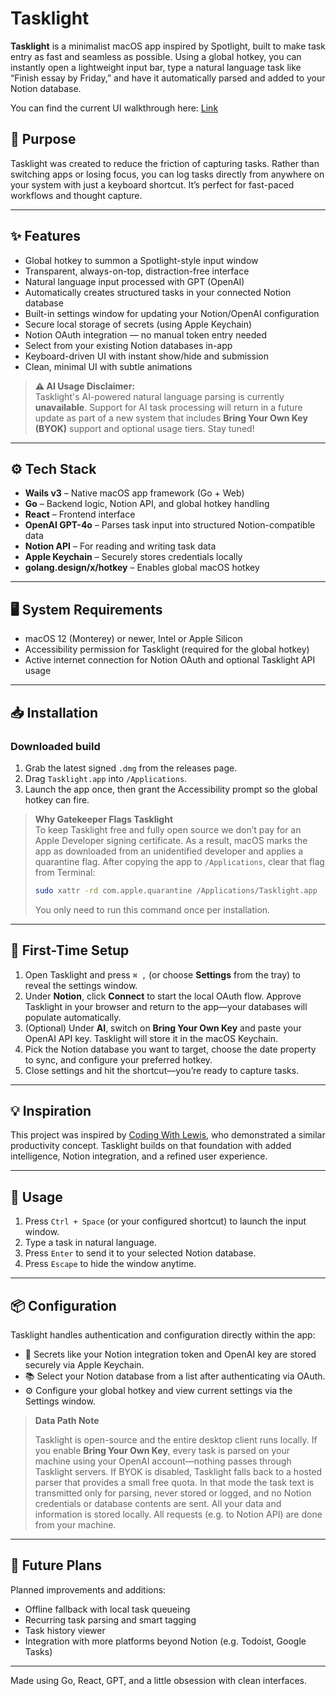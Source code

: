 # Tasklight

**Tasklight** is a minimalist macOS app inspired by Spotlight, built to make task entry as fast and seamless as possible. Using a global hotkey, you can instantly open a lightweight input bar, type a natural language task like “Finish essay by Friday,” and have it automatically parsed and added to your Notion database.

You can find the current UI walkthrough here: [Link](https://youtu.be/0FS4a6uXHdc)

## 🧠 Purpose

Tasklight was created to reduce the friction of capturing tasks. Rather than switching apps or losing focus, you can log tasks directly from anywhere on your system with just a keyboard shortcut. It’s perfect for fast-paced workflows and thought capture.

---

## ✨ Features

- Global hotkey to summon a Spotlight-style input window
- Transparent, always-on-top, distraction-free interface
- Natural language input processed with GPT (OpenAI)
- Automatically creates structured tasks in your connected Notion database
- Built-in settings window for updating your Notion/OpenAI configuration
- Secure local storage of secrets (using Apple Keychain)
- Notion OAuth integration — no manual token entry needed
- Select from your existing Notion databases in-app
- Keyboard-driven UI with instant show/hide and submission
- Clean, minimal UI with subtle animations

> **⚠️ AI Usage Disclaimer:**  
> Tasklight's AI-powered natural language parsing is currently **unavailable**. Support for AI task processing will return in a future update as part of a new system that includes **Bring Your Own Key (BYOK)** support and optional usage tiers. Stay tuned!

---

## ⚙️ Tech Stack

- **Wails v3** – Native macOS app framework (Go + Web)
- **Go** – Backend logic, Notion API, and global hotkey handling
- **React** – Frontend interface
- **OpenAI GPT-4o** – Parses task input into structured Notion-compatible data
- **Notion API** – For reading and writing task data
- **Apple Keychain** – Securely stores credentials locally
- **golang.design/x/hotkey** – Enables global macOS hotkey

---

## 🖥️ System Requirements

- macOS 12 (Monterey) or newer, Intel or Apple Silicon
- Accessibility permission for Tasklight (required for the global hotkey)
- Active internet connection for Notion OAuth and optional Tasklight API usage

---

## 📥 Installation

### Downloaded build

1. Grab the latest signed `.dmg` from the releases page.
2. Drag `Tasklight.app` into `/Applications`.
3. Launch the app once, then grant the Accessibility prompt so the global hotkey can fire.

> **Why Gatekeeper Flags Tasklight**  
> To keep Tasklight free and fully open source we don’t pay for an Apple Developer signing certificate. As a result, macOS marks the app as downloaded from an unidentified developer and applies a quarantine flag. After copying the app to `/Applications`, clear that flag from Terminal:
>
> ```bash
> sudo xattr -rd com.apple.quarantine /Applications/Tasklight.app
> ```
>
> You only need to run this command once per installation.

---

## 🔐 First-Time Setup

1. Open Tasklight and press `⌘ ,` (or choose **Settings** from the tray) to reveal the settings window.
2. Under **Notion**, click **Connect** to start the local OAuth flow. Approve Tasklight in your browser and return to the app—your databases will populate automatically.
3. (Optional) Under **AI**, switch on **Bring Your Own Key** and paste your OpenAI API key. Tasklight will store it in the macOS Keychain.
4. Pick the Notion database you want to target, choose the date property to sync, and configure your preferred hotkey.
5. Close settings and hit the shortcut—you’re ready to capture tasks.

---

## 💡 Inspiration

This project was inspired by [Coding With Lewis](https://youtu.be/lhjgj45x66Y?si=WroHyV6KREMvTNdW), who demonstrated a similar productivity concept. Tasklight builds on that foundation with added intelligence, Notion integration, and a refined user experience.

---

## 🚀 Usage

1. Press `Ctrl + Space` (or your configured shortcut) to launch the input window.
2. Type a task in natural language.
3. Press `Enter` to send it to your selected Notion database.
4. Press `Escape` to hide the window anytime.

---

## 📦 Configuration

Tasklight handles authentication and configuration directly within the app:

- 🔐 Secrets like your Notion integration token and OpenAI key are stored securely via Apple Keychain.
- 📚 Select your Notion database from a list after authenticating via OAuth.
- ⚙️ Configure your global hotkey and view current settings via the Settings window.

> **Data Path Note**
>
> Tasklight is open-source and the entire desktop client runs locally. If you enable **Bring Your Own Key**, every task is parsed on your machine using your OpenAI account—nothing passes through Tasklight servers. If BYOK is disabled, Tasklight falls back to a hosted parser that provides a small free quota. In that mode the task text is transmitted only for parsing, never stored or logged, and no Notion credentials or database contents are sent. All your data and information is stored locally. All requests (e.g. to Notion API) are done from your machine.

---

## 🔭 Future Plans

Planned improvements and additions:

- Offline fallback with local task queueing
- Recurring task parsing and smart tagging
- Task history viewer
- Integration with more platforms beyond Notion (e.g. Todoist, Google Tasks)

---

Made using Go, React, GPT, and a little obsession with clean interfaces.

